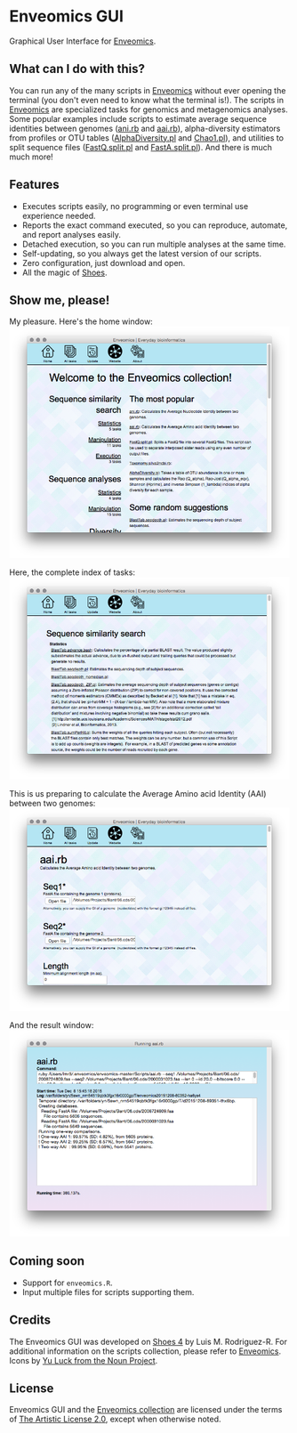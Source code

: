 Enveomics GUI
=============

Graphical User Interface for [Enveomics][1].

What can I do with this?
------------------------
You can run any of the many scripts in [Enveomics][1] without ever opening
the terminal (you don't even need to know what the terminal is!). The scripts
in [Enveomics][1] are specialized tasks for genomics and metagenomics analyses.
Some popular examples include scripts to estimate average sequence identities
between genomes ([ani.rb][2] and [aai.rb][3]), alpha-diversity estimators from
profiles or OTU tables ([AlphaDiversity.pl][4] and [Chao1.pl][5]), and utilities
to split sequence files ([FastQ.split.pl][6] and [FastA.split.pl][7]). And there
is much much more!

Features
--------
* Executes scripts easily, no programming or even terminal use experience
  needed.
* Reports the exact command executed, so you can reproduce, automate, and report
  analyses easily.
* Detached execution, so you can run multiple analyses at the same time.
* Self-updating, so you always get the latest version of our scripts.
* Zero configuration, just download and open.
* All the magic of [Shoes][8].

Show me, please!
----------------
My pleasure. Here's the home window:
![home](docs/img/Home.png)

Here, the complete index of tasks:
![all tasks](docs/img/AllTasks.png)

This is us preparing to calculate the Average Amino acid Identity (AAI) between
two genomes:
![aai form](docs/img/aai-form.png)

And the result window:
![aai result](docs/img/aai-result.png)

Coming soon
-----------
* Support for `enveomics.R`.
* Input multiple files for scripts supporting them.

Credits
-------
The Enveomics GUI was developed on [Shoes 4][8] by Luis M. Rodriguez-R. For
additional information on the scripts collection, please refer to
[Enveomics][1]. Icons by [Yu Luck from the Noun Project][9].

License
-------
Enveomics GUI and the [Enveomics collection][1] are licensed under the terms of
[The Artistic License 2.0](LICENSE), except when otherwise noted.


[1]: https://github.com/lmrodriguezr/enveomics  "Enveomics collection"
[2]: http://enveomics.blogspot.com/2013/10/anirb.html
[3]: http://enveomics.blogspot.com/2013/10/aairb.html
[4]: http://enveomics.blogspot.com/2013/08/alphadiversitypl.html
[5]: http://enveomics.blogspot.com/2012/11/scripts-chao1pl.html
[6]: http://enveomics.blogspot.com/2012/11/fastasplitpl.html
[7]: http://enveomics.blogspot.com/2013/09/fastqsplitpl.html
[8]: https://github.com/shoes/shoes4 "Shoes 4"
[9]: https://thenounproject.com/yuluck
